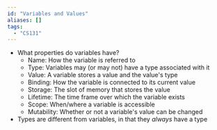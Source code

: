 ```yaml
---
id: "Variables and Values"
aliases: []
tags:
  - "CS131"
---
```


- What properties do variables have?
  - Name: How the variable is referred to
  - Type: Variables may (or may not) have a type associated with it
  - Value: A variable stores a value and the value's type
  - Binding: How the variable is connected to its current value
  - Storage: The slot of memory that stores the value
  - Lifetime: The time frame over which the variable exists
  - Scope: When/where a variable is accessible
  - Mutability: Whether or not a variable's value can be changed
- Types are different from variables, in that they _always_ have a type
